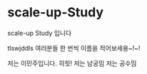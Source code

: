 # scale-up-Study
scale-up Study 입니다

tlswjddls
여러분들 한 번씩 이름을 적어보세용~!~!

저는 이민주입니다. 히힛!
저는 남궁밈
저는 공수밈

